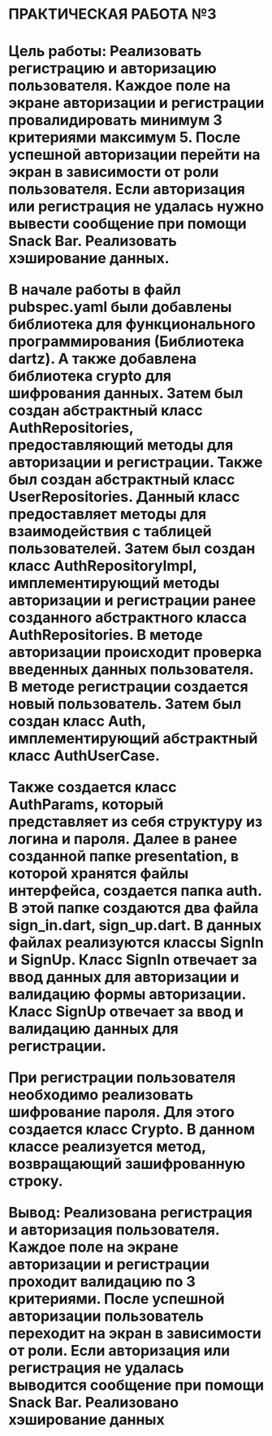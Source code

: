 <h1>ПРАКТИЧЕСКАЯ РАБОТА №3<h1>


Цель работы: Реализовать регистрацию и авторизацию пользователя. Каждое поле на экране авторизации и регистрации провалидировать минимум 3 критериями максимум 5. После успешной авторизации перейти на экран в зависимости от роли пользователя. Если авторизация или регистрация не удалась нужно вывести сообщение при помощи Snack Bar. Реализовать хэширование данных.

В начале работы в файл pubspec.yaml были добавлены библиотека для функционального программирования (Библиотека dartz). А также добавлена библиотека crypto для шифрования данных.
Затем был создан абстрактный класс AuthRepositories, предоставляющий методы для авторизации и регистрации. Также был создан абстрактный класс UserRepositories. Данный класс предоставляет методы для взаимодействия с таблицей пользователей.
Затем был создан класс AuthRepositoryImpl, имплементирующий методы авторизации и регистрации ранее созданного абстрактного класса AuthRepositories. В методе авторизации происходит проверка введенных данных пользователя. В методе регистрации создается новый пользователь.
Затем был создан класс Auth, имплементирующий абстрактный класс AuthUserCase.

Также создается класс AuthParams, который представляет из себя структуру из логина и пароля.
Далее в ранее созданной папке presentation, в которой хранятся файлы интерфейса, создается папка auth. В этой папке создаются два файла sign_in.dart, sign_up.dart. В данных файлах реализуются классы SignIn и SignUp. Класс SignIn отвечает за ввод данных для авторизации и валидацию формы авторизации. Класс SignUp отвечает за ввод и валидацию данных для регистрации. 

При регистрации пользователя необходимо реализовать шифрование пароля. Для этого создается класс Crypto. В данном классе реализуется метод, возвращающий зашифрованную строку.

Вывод: Реализована регистрация и авторизация пользователя. Каждое поле на экране авторизации и регистрации проходит валидацию по 3 критериями. После успешной авторизации пользователь переходит на экран в зависимости от роли. Если авторизация или регистрация не удалась выводится сообщение при помощи Snack Bar. Реализовано хэширование данных

